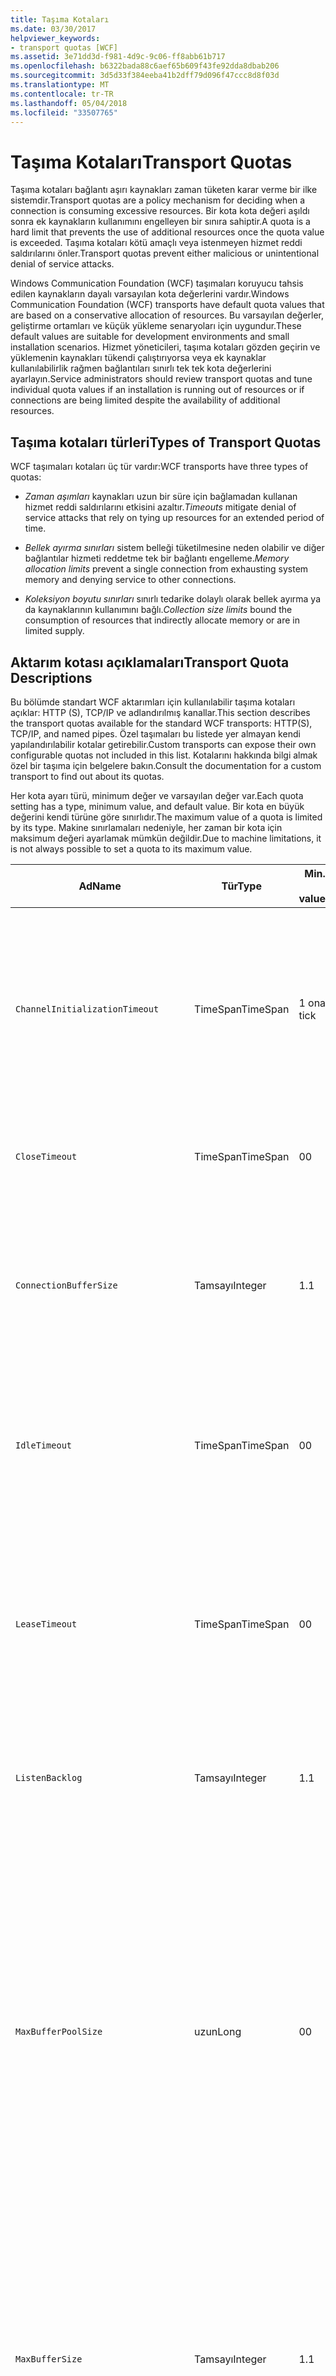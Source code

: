 ```yaml
---
title: Taşıma Kotaları
ms.date: 03/30/2017
helpviewer_keywords:
- transport quotas [WCF]
ms.assetid: 3e71dd3d-f981-4d9c-9c06-ff8abb61b717
ms.openlocfilehash: b6322bada88c6aef65b609f43fe92dda8dbab206
ms.sourcegitcommit: 3d5d33f384eeba41b2dff79d096f47ccc8d8f03d
ms.translationtype: MT
ms.contentlocale: tr-TR
ms.lasthandoff: 05/04/2018
ms.locfileid: "33507765"
---
```

# <a name="transport-quotas"></a><span data-ttu-id="c4a3e-102">Taşıma Kotaları</span><span class="sxs-lookup"><span data-stu-id="c4a3e-102">Transport Quotas</span></span>
<span data-ttu-id="c4a3e-103">Taşıma kotaları bağlantı aşırı kaynakları zaman tüketen karar verme bir ilke sistemdir.</span><span class="sxs-lookup"><span data-stu-id="c4a3e-103">Transport quotas are a policy mechanism for deciding when a connection is consuming excessive resources.</span></span> <span data-ttu-id="c4a3e-104">Bir kota kota değeri aşıldı sonra ek kaynakların kullanımını engelleyen bir sınıra sahiptir.</span><span class="sxs-lookup"><span data-stu-id="c4a3e-104">A quota is a hard limit that prevents the use of additional resources once the quota value is exceeded.</span></span> <span data-ttu-id="c4a3e-105">Taşıma kotaları kötü amaçlı veya istenmeyen hizmet reddi saldırılarını önler.</span><span class="sxs-lookup"><span data-stu-id="c4a3e-105">Transport quotas prevent either malicious or unintentional denial of service attacks.</span></span>  
  
 <span data-ttu-id="c4a3e-106">Windows Communication Foundation (WCF) taşımaları koruyucu tahsis edilen kaynakların dayalı varsayılan kota değerlerini vardır.</span><span class="sxs-lookup"><span data-stu-id="c4a3e-106">Windows Communication Foundation (WCF) transports have default quota values that are based on a conservative allocation of resources.</span></span> <span data-ttu-id="c4a3e-107">Bu varsayılan değerler, geliştirme ortamları ve küçük yükleme senaryoları için uygundur.</span><span class="sxs-lookup"><span data-stu-id="c4a3e-107">These default values are suitable for development environments and small installation scenarios.</span></span> <span data-ttu-id="c4a3e-108">Hizmet yöneticileri, taşıma kotaları gözden geçirin ve yüklemenin kaynakları tükendi çalıştırıyorsa veya ek kaynaklar kullanılabilirlik rağmen bağlantıları sınırlı tek tek kota değerlerini ayarlayın.</span><span class="sxs-lookup"><span data-stu-id="c4a3e-108">Service administrators should review transport quotas and tune individual quota values if an installation is running out of resources or if connections are being limited despite the availability of additional resources.</span></span>  
  
## <a name="types-of-transport-quotas"></a><span data-ttu-id="c4a3e-109">Taşıma kotaları türleri</span><span class="sxs-lookup"><span data-stu-id="c4a3e-109">Types of Transport Quotas</span></span>  
 <span data-ttu-id="c4a3e-110">WCF taşımaları kotaları üç tür vardır:</span><span class="sxs-lookup"><span data-stu-id="c4a3e-110">WCF transports have three types of quotas:</span></span>  
  
-   <span data-ttu-id="c4a3e-111">*Zaman aşımları* kaynakları uzun bir süre için bağlamadan kullanan hizmet reddi saldırılarını etkisini azaltır.</span><span class="sxs-lookup"><span data-stu-id="c4a3e-111">*Timeouts* mitigate denial of service attacks that rely on tying up resources for an extended period of time.</span></span>  
  
-   <span data-ttu-id="c4a3e-112">*Bellek ayırma sınırları* sistem belleği tüketilmesine neden olabilir ve diğer bağlantılar hizmeti reddetme tek bir bağlantı engelleme.</span><span class="sxs-lookup"><span data-stu-id="c4a3e-112">*Memory allocation limits* prevent a single connection from exhausting system memory and denying service to other connections.</span></span>  
  
-   <span data-ttu-id="c4a3e-113">*Koleksiyon boyutu sınırları* sınırlı tedarike dolaylı olarak bellek ayırma ya da kaynaklarının kullanımını bağlı.</span><span class="sxs-lookup"><span data-stu-id="c4a3e-113">*Collection size limits* bound the consumption of resources that indirectly allocate memory or are in limited supply.</span></span>  
  
## <a name="transport-quota-descriptions"></a><span data-ttu-id="c4a3e-114">Aktarım kotası açıklamaları</span><span class="sxs-lookup"><span data-stu-id="c4a3e-114">Transport Quota Descriptions</span></span>  
 <span data-ttu-id="c4a3e-115">Bu bölümde standart WCF aktarımları için kullanılabilir taşıma kotaları açıklar: HTTP (S), TCP/IP ve adlandırılmış kanallar.</span><span class="sxs-lookup"><span data-stu-id="c4a3e-115">This section describes the transport quotas available for the standard WCF transports: HTTP(S), TCP/IP, and named pipes.</span></span> <span data-ttu-id="c4a3e-116">Özel taşımaları bu listede yer almayan kendi yapılandırılabilir kotalar getirebilir.</span><span class="sxs-lookup"><span data-stu-id="c4a3e-116">Custom transports can expose their own configurable quotas not included in this list.</span></span> <span data-ttu-id="c4a3e-117">Kotalarını hakkında bilgi almak özel bir taşıma için belgelere bakın.</span><span class="sxs-lookup"><span data-stu-id="c4a3e-117">Consult the documentation for a custom transport to find out about its quotas.</span></span>  
  
 <span data-ttu-id="c4a3e-118">Her kota ayarı türü, minimum değer ve varsayılan değer var.</span><span class="sxs-lookup"><span data-stu-id="c4a3e-118">Each quota setting has a type, minimum value, and default value.</span></span> <span data-ttu-id="c4a3e-119">Bir kota en büyük değerini kendi türüne göre sınırlıdır.</span><span class="sxs-lookup"><span data-stu-id="c4a3e-119">The maximum value of a quota is limited by its type.</span></span> <span data-ttu-id="c4a3e-120">Makine sınırlamaları nedeniyle, her zaman bir kota için maksimum değeri ayarlamak mümkün değildir.</span><span class="sxs-lookup"><span data-stu-id="c4a3e-120">Due to machine limitations, it is not always possible to set a quota to its maximum value.</span></span>  
  
|<span data-ttu-id="c4a3e-121">Ad</span><span class="sxs-lookup"><span data-stu-id="c4a3e-121">Name</span></span>|<span data-ttu-id="c4a3e-122">Tür</span><span class="sxs-lookup"><span data-stu-id="c4a3e-122">Type</span></span>|<span data-ttu-id="c4a3e-123">Min.</span><span class="sxs-lookup"><span data-stu-id="c4a3e-123">Min.</span></span><br /><br /> <span data-ttu-id="c4a3e-124">value</span><span class="sxs-lookup"><span data-stu-id="c4a3e-124">value</span></span>|<span data-ttu-id="c4a3e-125">Varsayılan</span><span class="sxs-lookup"><span data-stu-id="c4a3e-125">Default</span></span><br /><br /> <span data-ttu-id="c4a3e-126">value</span><span class="sxs-lookup"><span data-stu-id="c4a3e-126">value</span></span>|<span data-ttu-id="c4a3e-127">Açıklama</span><span class="sxs-lookup"><span data-stu-id="c4a3e-127">Description</span></span>|  
|----------|----------|--------------------|-----------------------|-----------------|  
|`ChannelInitializationTimeout`|<span data-ttu-id="c4a3e-128">TimeSpan</span><span class="sxs-lookup"><span data-stu-id="c4a3e-128">TimeSpan</span></span>|<span data-ttu-id="c4a3e-129">1 onay</span><span class="sxs-lookup"><span data-stu-id="c4a3e-129">1 tick</span></span>|<span data-ttu-id="c4a3e-130">5 saniye</span><span class="sxs-lookup"><span data-stu-id="c4a3e-130">5 sec</span></span>|<span data-ttu-id="c4a3e-131">İlk okuma sırasında girişin gönderilecek bir bağlantı için beklenecek en uzun süre.</span><span class="sxs-lookup"><span data-stu-id="c4a3e-131">Maximum time to wait for a connection to send the preamble during the initial read.</span></span> <span data-ttu-id="c4a3e-132">Kimlik doğrulaması gerçekleşmeden önce bu veri aldı.</span><span class="sxs-lookup"><span data-stu-id="c4a3e-132">This data is received before authentication occurs.</span></span> <span data-ttu-id="c4a3e-133">Bu ayar genellikle çok daha küçük `ReceiveTimeout` kota değeri.</span><span class="sxs-lookup"><span data-stu-id="c4a3e-133">This setting is generally much smaller than the `ReceiveTimeout` quota value.</span></span>|  
|`CloseTimeout`|<span data-ttu-id="c4a3e-134">TimeSpan</span><span class="sxs-lookup"><span data-stu-id="c4a3e-134">TimeSpan</span></span>|<span data-ttu-id="c4a3e-135">0</span><span class="sxs-lookup"><span data-stu-id="c4a3e-135">0</span></span>|<span data-ttu-id="c4a3e-136">1 dak</span><span class="sxs-lookup"><span data-stu-id="c4a3e-136">1 min</span></span>|<span data-ttu-id="c4a3e-137">Bir bağlantı için bir özel durum taşıma oluşturmadan önce kapatmak beklenecek en uzun süre.</span><span class="sxs-lookup"><span data-stu-id="c4a3e-137">Maximum time to wait for a connection to close before the transport raises an exception.</span></span>|  
|`ConnectionBufferSize`|<span data-ttu-id="c4a3e-138">Tamsayı</span><span class="sxs-lookup"><span data-stu-id="c4a3e-138">Integer</span></span>|<span data-ttu-id="c4a3e-139">1.</span><span class="sxs-lookup"><span data-stu-id="c4a3e-139">1</span></span>|<span data-ttu-id="c4a3e-140">8 KB</span><span class="sxs-lookup"><span data-stu-id="c4a3e-140">8 KB</span></span>|<span data-ttu-id="c4a3e-141">, İletme bayt cinsinden boyutu ve arka plandaki aktarım arabelleklerini alabilirsiniz.</span><span class="sxs-lookup"><span data-stu-id="c4a3e-141">Size, in bytes, of the transmit and receive buffers of the underlying transport.</span></span> <span data-ttu-id="c4a3e-142">Arabellek boyutunu artırmayı büyük iletileri gönderirken üretilen işi artırabilir.</span><span class="sxs-lookup"><span data-stu-id="c4a3e-142">Increasing the buffer size can improve throughput when sending large messages.</span></span>|  
|`IdleTimeout`|<span data-ttu-id="c4a3e-143">TimeSpan</span><span class="sxs-lookup"><span data-stu-id="c4a3e-143">TimeSpan</span></span>|<span data-ttu-id="c4a3e-144">0</span><span class="sxs-lookup"><span data-stu-id="c4a3e-144">0</span></span>|<span data-ttu-id="c4a3e-145">2 min</span><span class="sxs-lookup"><span data-stu-id="c4a3e-145">2 min</span></span>|<span data-ttu-id="c4a3e-146">Bir havuza alınan bağlantı kapalı önce boşta kalabileceği en uzun süre.</span><span class="sxs-lookup"><span data-stu-id="c4a3e-146">Maximum time a pooled connection can remain idle before being closed.</span></span><br /><br /> <span data-ttu-id="c4a3e-147">Bu ayar yalnızca havuza alınmış bağlantılara uygulanır.</span><span class="sxs-lookup"><span data-stu-id="c4a3e-147">This setting only applies to pooled connections.</span></span>|  
|`LeaseTimeout`|<span data-ttu-id="c4a3e-148">TimeSpan</span><span class="sxs-lookup"><span data-stu-id="c4a3e-148">TimeSpan</span></span>|<span data-ttu-id="c4a3e-149">0</span><span class="sxs-lookup"><span data-stu-id="c4a3e-149">0</span></span>|<span data-ttu-id="c4a3e-150">5 dk.</span><span class="sxs-lookup"><span data-stu-id="c4a3e-150">5 min</span></span>|<span data-ttu-id="c4a3e-151">Etkin bir havuza alınan bağlantı en uzun kullanım ömrünü.</span><span class="sxs-lookup"><span data-stu-id="c4a3e-151">Maximum lifetime of an active pooled connection.</span></span> <span data-ttu-id="c4a3e-152">Belirtilen süre geçtikten sonra geçerli istek hizmet sonra bağlantıyı kapatır.</span><span class="sxs-lookup"><span data-stu-id="c4a3e-152">After the specified time elapses, the connection closes once the current request is serviced.</span></span><br /><br /> <span data-ttu-id="c4a3e-153">Bu ayar yalnızca havuza alınmış bağlantılara uygulanır.</span><span class="sxs-lookup"><span data-stu-id="c4a3e-153">This setting only applies to pooled connections.</span></span>|  
|`ListenBacklog`|<span data-ttu-id="c4a3e-154">Tamsayı</span><span class="sxs-lookup"><span data-stu-id="c4a3e-154">Integer</span></span>|<span data-ttu-id="c4a3e-155">1.</span><span class="sxs-lookup"><span data-stu-id="c4a3e-155">1</span></span>|<span data-ttu-id="c4a3e-156">10</span><span class="sxs-lookup"><span data-stu-id="c4a3e-156">10</span></span>|<span data-ttu-id="c4a3e-157">Dinleyici ek bağlantılar, uç nokta için önce unserviced bağlantısı sayısı reddedilir.</span><span class="sxs-lookup"><span data-stu-id="c4a3e-157">Maximum number of connections that the listener can have unserviced before additional connections to that endpoint are denied.</span></span>|  
|`MaxBufferPoolSize`|<span data-ttu-id="c4a3e-158">uzun</span><span class="sxs-lookup"><span data-stu-id="c4a3e-158">Long</span></span>|<span data-ttu-id="c4a3e-159">0</span><span class="sxs-lookup"><span data-stu-id="c4a3e-159">0</span></span>|<span data-ttu-id="c4a3e-160">512 KB</span><span class="sxs-lookup"><span data-stu-id="c4a3e-160">512 KB</span></span>|<span data-ttu-id="c4a3e-161">Yeniden kullanılabilir ileti arabellek havuzu için taşıma düzeyde bayt cinsinden en yüksek bellek.</span><span class="sxs-lookup"><span data-stu-id="c4a3e-161">Maximum memory, in bytes, that the transport devotes to pooling reusable message buffers.</span></span> <span data-ttu-id="c4a3e-162">İleti arabellek havuzu sağlayamıyor yeni bir arabellek geçici kullanım için ayrılır.</span><span class="sxs-lookup"><span data-stu-id="c4a3e-162">When the pool cannot supply a message buffer, a new buffer is allocated for temporary use.</span></span><br /><br /> <span data-ttu-id="c4a3e-163">Birçok kanal fabrikaları veya dinleyicileri oluşturma yüklemeleri büyük miktarlarda bellek arabellek havuzu için tahsis edebilirsiniz.</span><span class="sxs-lookup"><span data-stu-id="c4a3e-163">Installations that create many channel factories or listeners can allocate large amounts of memory for buffer pools.</span></span> <span data-ttu-id="c4a3e-164">Bu arabellek boyutunu azaltma bellek kullanımı bu senaryoda önemli ölçüde azaltabilir.</span><span class="sxs-lookup"><span data-stu-id="c4a3e-164">Reducing this buffer size can greatly reduce memory usage in this scenario.</span></span>|  
|`MaxBufferSize`|<span data-ttu-id="c4a3e-165">Tamsayı</span><span class="sxs-lookup"><span data-stu-id="c4a3e-165">Integer</span></span>|<span data-ttu-id="c4a3e-166">1.</span><span class="sxs-lookup"><span data-stu-id="c4a3e-166">1</span></span>|<span data-ttu-id="c4a3e-167">64 KB</span><span class="sxs-lookup"><span data-stu-id="c4a3e-167">64 KB</span></span>|<span data-ttu-id="c4a3e-168">Veri akış için kullanılan arabelleğin bayt cinsinden en büyük boyutu.</span><span class="sxs-lookup"><span data-stu-id="c4a3e-168">Maximum size, in bytes, of a buffer used for streaming data.</span></span> <span data-ttu-id="c4a3e-169">Bu aktarım kotası ayarlanmadı veya taşıma akış kullanmayan durumunda kota değeri küçük aynıdır, `MaxReceivedMessageSize` kota değeri ve <xref:System.Int32.MaxValue>.</span><span class="sxs-lookup"><span data-stu-id="c4a3e-169">If this transport quota is not set, or the transport is not using streaming, then the quota value is the same as the smaller of the `MaxReceivedMessageSize` quota value and <xref:System.Int32.MaxValue>.</span></span>|  
|`MaxOutboundConnectionsPerEndpoint`|<span data-ttu-id="c4a3e-170">Tamsayı</span><span class="sxs-lookup"><span data-stu-id="c4a3e-170">Integer</span></span>|<span data-ttu-id="c4a3e-171">1.</span><span class="sxs-lookup"><span data-stu-id="c4a3e-171">1</span></span>|<span data-ttu-id="c4a3e-172">10</span><span class="sxs-lookup"><span data-stu-id="c4a3e-172">10</span></span>|<span data-ttu-id="c4a3e-173">En fazla özel bir uç nokta ile ilişkilendirilebilir giden bağlantı sayısı.</span><span class="sxs-lookup"><span data-stu-id="c4a3e-173">Maximum number of outgoing connections that can be associated with a particular endpoint.</span></span><br /><br /> <span data-ttu-id="c4a3e-174">Bu ayar yalnızca havuza alınmış bağlantılara uygulanır.</span><span class="sxs-lookup"><span data-stu-id="c4a3e-174">This setting only applies to pooled connections.</span></span>|  
|`MaxOutputDelay`|<span data-ttu-id="c4a3e-175">TimeSpan</span><span class="sxs-lookup"><span data-stu-id="c4a3e-175">TimeSpan</span></span>|<span data-ttu-id="c4a3e-176">0</span><span class="sxs-lookup"><span data-stu-id="c4a3e-176">0</span></span>|<span data-ttu-id="c4a3e-177">200 ms</span><span class="sxs-lookup"><span data-stu-id="c4a3e-177">200 ms</span></span>|<span data-ttu-id="c4a3e-178">Ek iletiler tek bir işlemde toplu işleme için gönderme işleminden sonra beklenecek en uzun süre.</span><span class="sxs-lookup"><span data-stu-id="c4a3e-178">Maximum time to wait after a send operation for batching additional messages in a single operation.</span></span> <span data-ttu-id="c4a3e-179">Arka plandaki aktarım arabellek dolarsa iletileri daha önce gönderilir.</span><span class="sxs-lookup"><span data-stu-id="c4a3e-179">Messages are sent earlier if the buffer of the underlying transport becomes full.</span></span> <span data-ttu-id="c4a3e-180">Ek ileti gönderme gecikme süresi sıfırlamaz.</span><span class="sxs-lookup"><span data-stu-id="c4a3e-180">Sending additional messages does not reset the delay period.</span></span>|  
|`MaxPendingAccepts`|<span data-ttu-id="c4a3e-181">Tamsayı</span><span class="sxs-lookup"><span data-stu-id="c4a3e-181">Integer</span></span>|<span data-ttu-id="c4a3e-182">1.</span><span class="sxs-lookup"><span data-stu-id="c4a3e-182">1</span></span>|<span data-ttu-id="c4a3e-183">1.</span><span class="sxs-lookup"><span data-stu-id="c4a3e-183">1</span></span>|<span data-ttu-id="c4a3e-184">Maksimum sayısı için kanal dinleyicisi bekliyor olabilir kabul eder.</span><span class="sxs-lookup"><span data-stu-id="c4a3e-184">Maximum number of accepts for channels that the listener can have waiting.</span></span><br /><br /> <span data-ttu-id="c4a3e-185">Bir accept tamamlama ve yeni başlangıç kabul arasında zaman aralığı yok.</span><span class="sxs-lookup"><span data-stu-id="c4a3e-185">There is an interval of time between the accept completing and a new accept starting.</span></span> <span data-ttu-id="c4a3e-186">Bu koleksiyon boyutunu artırmayı bırakılan gelen bu aralığında bağlanan istemciler engelleyebilir.</span><span class="sxs-lookup"><span data-stu-id="c4a3e-186">Increasing this collection size can prevent clients that connect during this interval from being dropped.</span></span>|  
|`MaxPendingConnections`|<span data-ttu-id="c4a3e-187">Tamsayı</span><span class="sxs-lookup"><span data-stu-id="c4a3e-187">Integer</span></span>|<span data-ttu-id="c4a3e-188">1.</span><span class="sxs-lookup"><span data-stu-id="c4a3e-188">1</span></span>|<span data-ttu-id="c4a3e-189">10</span><span class="sxs-lookup"><span data-stu-id="c4a3e-189">10</span></span>|<span data-ttu-id="c4a3e-190">Uygulama tarafından kabul edilmesi için bekleyen dinleyicisi olabilir bağlantılarının maksimum sayısı.</span><span class="sxs-lookup"><span data-stu-id="c4a3e-190">Maximum number of connections that the listener can have waiting to be accepted by the application.</span></span> <span data-ttu-id="c4a3e-191">Bu kota değeri aşıldığında, yeni gelen bağlantıları bırakılan yerine kabul edilmesi için bekleniyor.</span><span class="sxs-lookup"><span data-stu-id="c4a3e-191">When this quota value is exceeded, new incoming connections are dropped rather than waiting to be accepted.</span></span><br /><br /> <span data-ttu-id="c4a3e-192">İleti güvenliği gibi bağlantı özellikleri birden fazla bağlantı açmak bir istemci neden olabilir.</span><span class="sxs-lookup"><span data-stu-id="c4a3e-192">Connection features such as message security can cause a client to open more than one connection.</span></span> <span data-ttu-id="c4a3e-193">Hizmet yöneticileri bu ek bağlantılar için bu kota değeri ayarlanırken dikkate.</span><span class="sxs-lookup"><span data-stu-id="c4a3e-193">Service administrators should account for these additional connections when setting this quota value.</span></span>|  
|`MaxReceivedMessageSize`|<span data-ttu-id="c4a3e-194">uzun</span><span class="sxs-lookup"><span data-stu-id="c4a3e-194">Long</span></span>|<span data-ttu-id="c4a3e-195">1.</span><span class="sxs-lookup"><span data-stu-id="c4a3e-195">1</span></span>|<span data-ttu-id="c4a3e-196">64 KB</span><span class="sxs-lookup"><span data-stu-id="c4a3e-196">64 KB</span></span>|<span data-ttu-id="c4a3e-197">Bayt cinsinden üst bilgiler, özel bir durum taşıma oluşturmadan önce dahil olmak üzere bir alınan iletinin en büyük boyutu.</span><span class="sxs-lookup"><span data-stu-id="c4a3e-197">Maximum size, in bytes, of a received message, including headers, before the transport raises an exception.</span></span>|  
|`OpenTimeout`|<span data-ttu-id="c4a3e-198">TimeSpan</span><span class="sxs-lookup"><span data-stu-id="c4a3e-198">TimeSpan</span></span>|<span data-ttu-id="c4a3e-199">0</span><span class="sxs-lookup"><span data-stu-id="c4a3e-199">0</span></span>|<span data-ttu-id="c4a3e-200">1 dak</span><span class="sxs-lookup"><span data-stu-id="c4a3e-200">1 min</span></span>|<span data-ttu-id="c4a3e-201">Bir bağlantının önce taşıma kurulmasını beklemek için en uzun süre bir özel durum oluşturur.</span><span class="sxs-lookup"><span data-stu-id="c4a3e-201">Maximum time to wait for a connection to be established before the transport raises an exception.</span></span>|  
|`ReceiveTimeout`|<span data-ttu-id="c4a3e-202">TimeSpan</span><span class="sxs-lookup"><span data-stu-id="c4a3e-202">TimeSpan</span></span>|<span data-ttu-id="c4a3e-203">0</span><span class="sxs-lookup"><span data-stu-id="c4a3e-203">0</span></span>|<span data-ttu-id="c4a3e-204">10 min</span><span class="sxs-lookup"><span data-stu-id="c4a3e-204">10 min</span></span>|<span data-ttu-id="c4a3e-205">Taşıma bir özel durum oluşturmadan önce bir okuma işlemin tamamlanması için beklenecek en uzun süre.</span><span class="sxs-lookup"><span data-stu-id="c4a3e-205">Maximum time to wait for a read operation to complete before the transport raises an exception.</span></span>|  
|`SendTimeout`|<span data-ttu-id="c4a3e-206">TimeSpan</span><span class="sxs-lookup"><span data-stu-id="c4a3e-206">Timespan</span></span>|<span data-ttu-id="c4a3e-207">0</span><span class="sxs-lookup"><span data-stu-id="c4a3e-207">0</span></span>|<span data-ttu-id="c4a3e-208">1 dak</span><span class="sxs-lookup"><span data-stu-id="c4a3e-208">1 min</span></span>|<span data-ttu-id="c4a3e-209">Önce aktarımı tamamlamak bir yazma işlemi için beklenecek en uzun süre bir özel durum oluşturur.</span><span class="sxs-lookup"><span data-stu-id="c4a3e-209">Maximum time to wait for a write operation to complete before the transport raises an exception.</span></span>|  
  
 <span data-ttu-id="c4a3e-210">Taşıma kotaları `MaxPendingConnections` ve `MaxOutboundConnectionsPerEndpoint` olarak adlandırılan tek aktarım kota birleştirilir `MaxConnections` bağlama veya yapılandırma ayarlandığında.</span><span class="sxs-lookup"><span data-stu-id="c4a3e-210">The transport quotas `MaxPendingConnections` and `MaxOutboundConnectionsPerEndpoint` are combined into a single transport quota called `MaxConnections` when set through the binding or configuration.</span></span> <span data-ttu-id="c4a3e-211">Bu kota değerlerini ayrı ayrı ayarı yalnızca bağlama öğesi sağlar.</span><span class="sxs-lookup"><span data-stu-id="c4a3e-211">Only the binding element allows setting these quota values individually.</span></span> <span data-ttu-id="c4a3e-212">`MaxConnections` Aktarım kotası minimum ve varsayılan değerlere sahip.</span><span class="sxs-lookup"><span data-stu-id="c4a3e-212">The `MaxConnections` transport quota has the same minimum and default values.</span></span>  
  
## <a name="setting-transport-quotas"></a><span data-ttu-id="c4a3e-213">Ayar taşıma kotaları</span><span class="sxs-lookup"><span data-stu-id="c4a3e-213">Setting Transport Quotas</span></span>  
 <span data-ttu-id="c4a3e-214">Taşıma kotaları aktarım bağlama öğesi, aktarım bağlama, uygulama yapılandırması veya ana bilgisayar ilkesine ayarlanır.</span><span class="sxs-lookup"><span data-stu-id="c4a3e-214">Transport quotas are set through the transport binding element, the transport binding, application configuration, or host policy.</span></span> <span data-ttu-id="c4a3e-215">Bu belge ana bilgisayar ilkesi aracılığıyla ayarı taşımaları kapsamaz.</span><span class="sxs-lookup"><span data-stu-id="c4a3e-215">This document does not cover setting transports through host policy.</span></span> <span data-ttu-id="c4a3e-216">Ana bilgisayar ilkesi kotaları ayarlarını bulmak temel aktarımı belgelerine bakın.</span><span class="sxs-lookup"><span data-stu-id="c4a3e-216">Consult the documentation for the underlying transport to discover the settings for host policy quotas.</span></span> <span data-ttu-id="c4a3e-217">[Yapılandırma HTTP ve HTTPS](../../../../docs/framework/wcf/feature-details/configuring-http-and-https.md) konu Http.sys sürücüsünü için kota ayarları açıklar.</span><span class="sxs-lookup"><span data-stu-id="c4a3e-217">The [Configuring HTTP and HTTPS](../../../../docs/framework/wcf/feature-details/configuring-http-and-https.md) topic describes quota settings for the Http.sys driver.</span></span> <span data-ttu-id="c4a3e-218">Windows'u yapılandırma hakkında daha fazla bilgi için Microsoft Bilgi Bankası arama HTTP, TCP/IP'yi ve adlandırılmış kanal bağlantılarına sınırlar.</span><span class="sxs-lookup"><span data-stu-id="c4a3e-218">Search the Microsoft Knowledge Base for more information about configuring Windows limits on HTTP, TCP/IP, and named pipe connections.</span></span>  
  
 <span data-ttu-id="c4a3e-219">Diğer türler kotaları dolaylı olarak aktarımları için geçerlidir.</span><span class="sxs-lookup"><span data-stu-id="c4a3e-219">Other types of quotas apply indirectly to transports.</span></span> <span data-ttu-id="c4a3e-220">Bir ileti baytlara dönüştürmek için taşıma kullanır ileti Kodlayıcı kendi kota ayarları olabilir.</span><span class="sxs-lookup"><span data-stu-id="c4a3e-220">The message encoder that the transport uses to transform a message into bytes can have its own quota settings.</span></span> <span data-ttu-id="c4a3e-221">Ancak, bu kotalar kullanılan aktarım türünü bağımsızdır.</span><span class="sxs-lookup"><span data-stu-id="c4a3e-221">However, these quotas are independent of the type of transport being used.</span></span>  
  
### <a name="controlling-transport-quotas-from-the-binding-element"></a><span data-ttu-id="c4a3e-222">Taşıma kotaları bağlama öğeden denetleme</span><span class="sxs-lookup"><span data-stu-id="c4a3e-222">Controlling Transport Quotas from the Binding Element</span></span>  
 <span data-ttu-id="c4a3e-223">Bağlama öğesi aracılığıyla taşıma kotaları ayarlama taşıma'nin davranışını denetleme içindeki en büyük esnekliği sağlar.</span><span class="sxs-lookup"><span data-stu-id="c4a3e-223">Setting transport quotas through the binding element offers the greatest flexibility in controlling the transport's behavior.</span></span> <span data-ttu-id="c4a3e-224">Varsayılan zaman aşımlarını, alma, Aç, Kapat ve bir kanal yapılandırıldığında işlemleri bağlamayı alınır gönderin.</span><span class="sxs-lookup"><span data-stu-id="c4a3e-224">The default timeouts for Close, Open, Receive, and Send operations are taken from the binding when a channel is built.</span></span>  
  
|<span data-ttu-id="c4a3e-225">Ad</span><span class="sxs-lookup"><span data-stu-id="c4a3e-225">Name</span></span>|<span data-ttu-id="c4a3e-226">HTTP</span><span class="sxs-lookup"><span data-stu-id="c4a3e-226">HTTP</span></span>|<span data-ttu-id="c4a3e-227">TCP/IP</span><span class="sxs-lookup"><span data-stu-id="c4a3e-227">TCP/IP</span></span>|<span data-ttu-id="c4a3e-228">Adlandırılmış kanal</span><span class="sxs-lookup"><span data-stu-id="c4a3e-228">Named pipe</span></span>|  
|----------|----------|-------------|----------------|  
|`ChannelInitializationTimeout`||<span data-ttu-id="c4a3e-229">X</span><span class="sxs-lookup"><span data-stu-id="c4a3e-229">X</span></span>|<span data-ttu-id="c4a3e-230">X</span><span class="sxs-lookup"><span data-stu-id="c4a3e-230">X</span></span>|  
|`CloseTimeout`||||  
|`ConnectionBufferSize`||<span data-ttu-id="c4a3e-231">X</span><span class="sxs-lookup"><span data-stu-id="c4a3e-231">X</span></span>|<span data-ttu-id="c4a3e-232">X</span><span class="sxs-lookup"><span data-stu-id="c4a3e-232">X</span></span>|  
|`IdleTimeout`||<span data-ttu-id="c4a3e-233">X</span><span class="sxs-lookup"><span data-stu-id="c4a3e-233">X</span></span>|<span data-ttu-id="c4a3e-234">X</span><span class="sxs-lookup"><span data-stu-id="c4a3e-234">X</span></span>|  
|`LeaseTimeout`||<span data-ttu-id="c4a3e-235">X</span><span class="sxs-lookup"><span data-stu-id="c4a3e-235">X</span></span>||  
|`ListenBacklog`||<span data-ttu-id="c4a3e-236">X</span><span class="sxs-lookup"><span data-stu-id="c4a3e-236">X</span></span>||  
|`MaxBufferPoolSize`|<span data-ttu-id="c4a3e-237">X</span><span class="sxs-lookup"><span data-stu-id="c4a3e-237">X</span></span>|<span data-ttu-id="c4a3e-238">X</span><span class="sxs-lookup"><span data-stu-id="c4a3e-238">X</span></span>|<span data-ttu-id="c4a3e-239">X</span><span class="sxs-lookup"><span data-stu-id="c4a3e-239">X</span></span>|  
|`MaxBufferSize`|<span data-ttu-id="c4a3e-240">X</span><span class="sxs-lookup"><span data-stu-id="c4a3e-240">X</span></span>|<span data-ttu-id="c4a3e-241">X</span><span class="sxs-lookup"><span data-stu-id="c4a3e-241">X</span></span>|<span data-ttu-id="c4a3e-242">X</span><span class="sxs-lookup"><span data-stu-id="c4a3e-242">X</span></span>|  
|`MaxOutboundConnectionsPerEndpoint`||<span data-ttu-id="c4a3e-243">X</span><span class="sxs-lookup"><span data-stu-id="c4a3e-243">X</span></span>|<span data-ttu-id="c4a3e-244">X</span><span class="sxs-lookup"><span data-stu-id="c4a3e-244">X</span></span>|  
|`MaxOutputDelay`||<span data-ttu-id="c4a3e-245">X</span><span class="sxs-lookup"><span data-stu-id="c4a3e-245">X</span></span>|<span data-ttu-id="c4a3e-246">X</span><span class="sxs-lookup"><span data-stu-id="c4a3e-246">X</span></span>|  
|`MaxPendingAccepts`||<span data-ttu-id="c4a3e-247">X</span><span class="sxs-lookup"><span data-stu-id="c4a3e-247">X</span></span>|<span data-ttu-id="c4a3e-248">X</span><span class="sxs-lookup"><span data-stu-id="c4a3e-248">X</span></span>|  
|`MaxPendingConnections`||<span data-ttu-id="c4a3e-249">X</span><span class="sxs-lookup"><span data-stu-id="c4a3e-249">X</span></span>|<span data-ttu-id="c4a3e-250">X</span><span class="sxs-lookup"><span data-stu-id="c4a3e-250">X</span></span>|  
|`MaxReceivedMessageSize`|<span data-ttu-id="c4a3e-251">X</span><span class="sxs-lookup"><span data-stu-id="c4a3e-251">X</span></span>|<span data-ttu-id="c4a3e-252">X</span><span class="sxs-lookup"><span data-stu-id="c4a3e-252">X</span></span>|<span data-ttu-id="c4a3e-253">X</span><span class="sxs-lookup"><span data-stu-id="c4a3e-253">X</span></span>|  
|`OpenTimeout`||||  
|`ReceiveTimeout`||||  
|`SendTimeout`||||  
  
### <a name="controlling-transport-quotas-from-the-binding"></a><span data-ttu-id="c4a3e-254">Taşıma kotaları bağlama gelen denetleme</span><span class="sxs-lookup"><span data-stu-id="c4a3e-254">Controlling Transport Quotas from the Binding</span></span>  
 <span data-ttu-id="c4a3e-255">Bağlama aracılığıyla taşıma kotaları ayarlama hala yaygın kota değerlerini erişim verilirken aralarından seçim yapabileceğiniz kotalarını basitleştirilmiş bir dizi sunar.</span><span class="sxs-lookup"><span data-stu-id="c4a3e-255">Setting transport quotas through the binding offers a simplified set of quotas to choose from while still giving access to the most common quota values.</span></span>  
  
|<span data-ttu-id="c4a3e-256">Ad</span><span class="sxs-lookup"><span data-stu-id="c4a3e-256">Name</span></span>|<span data-ttu-id="c4a3e-257">HTTP</span><span class="sxs-lookup"><span data-stu-id="c4a3e-257">HTTP</span></span>|<span data-ttu-id="c4a3e-258">TCP/IP</span><span class="sxs-lookup"><span data-stu-id="c4a3e-258">TCP/IP</span></span>|<span data-ttu-id="c4a3e-259">Adlandırılmış kanal</span><span class="sxs-lookup"><span data-stu-id="c4a3e-259">Named pipe</span></span>|  
|----------|----------|-------------|----------------|  
|`ChannelInitializationTimeout`||||  
|`CloseTimeout`|<span data-ttu-id="c4a3e-260">X</span><span class="sxs-lookup"><span data-stu-id="c4a3e-260">X</span></span>|<span data-ttu-id="c4a3e-261">X</span><span class="sxs-lookup"><span data-stu-id="c4a3e-261">X</span></span>|<span data-ttu-id="c4a3e-262">X</span><span class="sxs-lookup"><span data-stu-id="c4a3e-262">X</span></span>|  
|`ConnectionBufferSize`||||  
|`IdleTimeout`||||  
|`LeaseTimeout`||||  
|`ListenBacklog`||<span data-ttu-id="c4a3e-263">X</span><span class="sxs-lookup"><span data-stu-id="c4a3e-263">X</span></span>||  
|`MaxBufferPoolSize`|<span data-ttu-id="c4a3e-264">X</span><span class="sxs-lookup"><span data-stu-id="c4a3e-264">X</span></span>|<span data-ttu-id="c4a3e-265">X</span><span class="sxs-lookup"><span data-stu-id="c4a3e-265">X</span></span>|<span data-ttu-id="c4a3e-266">X</span><span class="sxs-lookup"><span data-stu-id="c4a3e-266">X</span></span>|  
|`MaxBufferSize`|<span data-ttu-id="c4a3e-267">1.</span><span class="sxs-lookup"><span data-stu-id="c4a3e-267">1</span></span>|<span data-ttu-id="c4a3e-268">X</span><span class="sxs-lookup"><span data-stu-id="c4a3e-268">X</span></span>|<span data-ttu-id="c4a3e-269">X</span><span class="sxs-lookup"><span data-stu-id="c4a3e-269">X</span></span>|  
|`MaxOutboundConnectionsPerEndpoint`||<span data-ttu-id="c4a3e-270">2</span><span class="sxs-lookup"><span data-stu-id="c4a3e-270">2</span></span>|<span data-ttu-id="c4a3e-271">2</span><span class="sxs-lookup"><span data-stu-id="c4a3e-271">2</span></span>|  
|`MaxOutputDelay`||||  
|`MaxPendingAccepts`||||  
|`MaxPendingConnections`||<span data-ttu-id="c4a3e-272">2</span><span class="sxs-lookup"><span data-stu-id="c4a3e-272">2</span></span>|<span data-ttu-id="c4a3e-273">2</span><span class="sxs-lookup"><span data-stu-id="c4a3e-273">2</span></span>|  
|`MaxReceivedMessageSize`|<span data-ttu-id="c4a3e-274">X</span><span class="sxs-lookup"><span data-stu-id="c4a3e-274">X</span></span>|<span data-ttu-id="c4a3e-275">X</span><span class="sxs-lookup"><span data-stu-id="c4a3e-275">X</span></span>|<span data-ttu-id="c4a3e-276">X</span><span class="sxs-lookup"><span data-stu-id="c4a3e-276">X</span></span>|  
|`OpenTimeout`|<span data-ttu-id="c4a3e-277">X</span><span class="sxs-lookup"><span data-stu-id="c4a3e-277">X</span></span>|<span data-ttu-id="c4a3e-278">X</span><span class="sxs-lookup"><span data-stu-id="c4a3e-278">X</span></span>|<span data-ttu-id="c4a3e-279">X</span><span class="sxs-lookup"><span data-stu-id="c4a3e-279">X</span></span>|  
|`ReceiveTimeout`|<span data-ttu-id="c4a3e-280">X</span><span class="sxs-lookup"><span data-stu-id="c4a3e-280">X</span></span>|<span data-ttu-id="c4a3e-281">X</span><span class="sxs-lookup"><span data-stu-id="c4a3e-281">X</span></span>|<span data-ttu-id="c4a3e-282">X</span><span class="sxs-lookup"><span data-stu-id="c4a3e-282">X</span></span>|  
|`SendTimeout`|<span data-ttu-id="c4a3e-283">X</span><span class="sxs-lookup"><span data-stu-id="c4a3e-283">X</span></span>|<span data-ttu-id="c4a3e-284">X</span><span class="sxs-lookup"><span data-stu-id="c4a3e-284">X</span></span>|<span data-ttu-id="c4a3e-285">X</span><span class="sxs-lookup"><span data-stu-id="c4a3e-285">X</span></span>|  
  
1.  <span data-ttu-id="c4a3e-286">`MaxBufferSize` Aktarım kotası kullanılabilir ise yalnızca `BasicHttp` bağlama.</span><span class="sxs-lookup"><span data-stu-id="c4a3e-286">The `MaxBufferSize` transport quota is only available on the `BasicHttp` binding.</span></span> <span data-ttu-id="c4a3e-287">`WSHttp` Bağlamaları için akış aktarım modları desteklemeyen senaryolar vardır.</span><span class="sxs-lookup"><span data-stu-id="c4a3e-287">The `WSHttp` bindings are for scenarios that do not support streamed transport modes.</span></span>  
  
2.  <span data-ttu-id="c4a3e-288">Taşıma kotaları `MaxPendingConnections` ve `MaxOutboundConnectionsPerEndpoint` olarak adlandırılan tek aktarım kota birleştirilir `MaxConnections`.</span><span class="sxs-lookup"><span data-stu-id="c4a3e-288">The transport quotas `MaxPendingConnections` and `MaxOutboundConnectionsPerEndpoint` are combined into a single transport quota called `MaxConnections`.</span></span>  
  
### <a name="controlling-transport-quotas-from-configuration"></a><span data-ttu-id="c4a3e-289">Taşıma kotaları yapılandırmasından denetleme</span><span class="sxs-lookup"><span data-stu-id="c4a3e-289">Controlling Transport Quotas from Configuration</span></span>  
 <span data-ttu-id="c4a3e-290">Uygulama yapılandırması, bir bağlama özellikleri doğrudan erişimini olarak aynı taşıma kotaları ayarlayabilirsiniz.</span><span class="sxs-lookup"><span data-stu-id="c4a3e-290">Application configuration can set the same transport quotas as directly accessing properties on a binding.</span></span> <span data-ttu-id="c4a3e-291">Yapılandırma dosyalarında bir aktarım kotasına adını her zaman küçük harfle başlar.</span><span class="sxs-lookup"><span data-stu-id="c4a3e-291">In configuration files, the name of a transport quota always starts with a lowercase letter.</span></span> <span data-ttu-id="c4a3e-292">Örneğin, `CloseTimeout` bağlama özelliğine karşılık gelir `closeTimeout` yapılandırmasında ayarlama ve `MaxConnections` karşılık gelen bir bağlama özellikte `maxConnections` yapılandırmasında ayarlama.</span><span class="sxs-lookup"><span data-stu-id="c4a3e-292">For example, the `CloseTimeout` property on a binding corresponds to the `closeTimeout` setting in configuration and the `MaxConnections` property on a binding corresponds to the `maxConnections` setting in configuration.</span></span>  
  
## <a name="see-also"></a><span data-ttu-id="c4a3e-293">Ayrıca Bkz.</span><span class="sxs-lookup"><span data-stu-id="c4a3e-293">See Also</span></span>  
 <xref:System.ServiceModel.Channels.HttpsTransportBindingElement>  
 <xref:System.ServiceModel.Channels.HttpTransportBindingElement>  
 <xref:System.ServiceModel.Channels.TcpTransportBindingElement>  
 <xref:System.ServiceModel.Channels.NamedPipeTransportBindingElement>  
 <xref:System.ServiceModel.Channels.ConnectionOrientedTransportBindingElement>  
 <xref:System.ServiceModel.Channels.TransportBindingElement>
